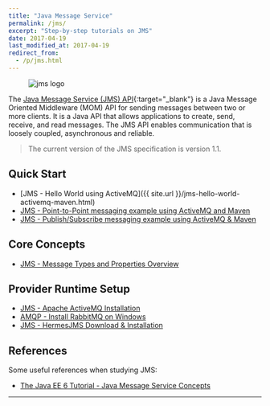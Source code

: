 ```yaml
---
title: "Java Message Service"
permalink: /jms/
excerpt: "Step-by-step tutorials on JMS"
date: 2017-04-19
last_modified_at: 2017-04-19
redirect_from:
  - /p/jms.html
---
```


<figure>
    <img src="{{ site.url }}/assets/images/logo/jms-logo.jpg" alt="jms logo" class="logo">
</figure>

The [Java Message Service (JMS) API](http://docs.oracle.com/javaee/6/tutorial/doc/bnceh.html){:target="_blank"} is a Java Message Oriented Middleware (MOM) API for sending messages between two or more clients. It is a Java API that allows applications to create, send, receive, and read messages. The JMS API enables communication that is loosely coupled, asynchronous and reliable.

>The current version of the JMS specification is version 1.1.

## Quick Start

* [JMS - Hello World using ActiveMQ]({{ site.url }}/jms-hello-world-activemq-maven.html)
* [JMS - Point-to-Point messaging example using ActiveMQ and Maven](https://www.codenotfound.com/jms-point-to-point-messaging-example-activemq-maven.html)
* [JMS - Publish/Subscribe messaging example using ActiveMQ & Maven](https://www.codenotfound.com/2014/11/jms-publish-subscribe-messaging-example-activemq-maven.html)

## Core Concepts

* [JMS - Message Types and Properties Overview](/jms-message-types-properties-overview.html)

## Provider Runtime Setup

* [JMS - Apache ActiveMQ Installation](https://www.codenotfound.com/2014/01/jms-apache-activemq-installation.html)
* [AMQP - Install RabbitMQ on Windows](https://www.codenotfound.com/2014/11/amqp-install-rabbitmq-windows.html)
* [JMS - HermesJMS Download & Installation ](https://www.codenotfound.com/2014/01/jms-hermesjms-download-installation.html)

## References

Some useful references when studying JMS:

* [The Java EE 6 Tutorial - Java Message Service Concepts](http://docs.oracle.com/javaee/6/tutorial/doc/bncdq.html)

---
